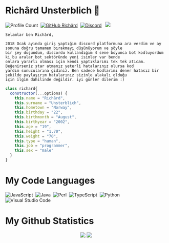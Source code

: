 # Richârd Unsterblich 🍦
![Profile Count](https://komarev.com/ghpvc/?username=richardsistemler&color=red)&nbsp;
[![GitHub Richârd](https://img.shields.io/github/followers/richardsistemler?label=follow&style=social)](https://github.com/richardsistemler)&nbsp;
<a href="https://discord.com/users/744229839137144925"><img alt="Discord" src="https://img.shields.io/badge/Discord-2f3236?style=flat&logo=discord&logoColor=blue" /></a> &nbsp;
<a href="https://instagram.com/richardmisali"><img src="https://img.shields.io/badge/@richardmisali-E4405F?style=flat&logo=Instagram&logoColor=white"/></a> &nbsp;

```
Selamlar ben Richârd,

2018 Ocak ayında giriş yaptığım discord platformuna ara verdim ve ay sonuna doğru tamamen bırakmayı düşünüyorum ve şöyle
bir şey düşündüm, discordu kullandığım 4 sene boyunca bot kodluyordum ki bu aralar bot sektöründe yeni isimler var bende 
onlara yararlı olması için kendi yaptıklarımı tek tek atıcam. Beğenirseniz star atmanız yeterli hatalarınız olursa kod
yardım sunucularına gidiniz. Ben sadece kodlarımı dener hatasız bir şekilde paylaşırım hatalarınız sizinle alakalı olduğu
için ilgim dahilinde değildir. iyi günler dilerim :)
```

```js
class richard{
  constructor(...options) {
    this.name = "Richârd",
    this.surname = "Unsterblich",
    this.hometown = "Norway",
    this.birthday = "22",
    this.birthmonth = "August",
    this.birthyear = "2002",
    this.age = "19",
    this.height = "1.70",
    this.weight = "70",
    this.type = "human",
    this.job = "programmer",
    this.sex = "male"
  }
}
```

  # My Code Languages
![JavaScript](https://img.shields.io/badge/-JavaScript-05122A?style=flat&logo=javascript)&nbsp;
![Java](https://img.shields.io/badge/-Java-05122A?style=flat&logo=java)&nbsp;
![Perl](https://img.shields.io/badge/-Perl-05122A?style=flat&logo=perl)&nbsp;
![TypeScript](https://img.shields.io/badge/-TypeScript-05122A?style=flat&logo=typescript)&nbsp;
![Python](https://img.shields.io/badge/-Python-05122A?style=flat&logo=python)&nbsp;
![Visual Studio Code](https://img.shields.io/badge/-Visual%20Studio%20Code-05122A?style=flat&logo=visual-studio-code&logoColor=007ACC)&nbsp;


  # My Github Statistics
<p align="center">
  <a href="https://github.com/richardsistemler/" target="_blank"><img src="https://github-readme-stats.vercel.app/api/top-langs/?username=richardsistemler&langs_count=10&custom_title=Most+Used+Languages&bg_color=171a1f&text_color=fff&icon_color=ff0000&hide_border=true&title_color=ff0000"/></a>
  <a href="https://github.com/richardsistemler/" target="_blank"><img src="https://github-readme-stats.vercel.app/api?username=richardsistemler&show_icons=true&locale=tr&border_radius=10px&title_color=ff0000&hide_border=true&bg_color=171a1f&text_color=fff&icon_color=ff0000&custom_title=richardsistemler%27s+Github+Statistics"/></a>
</p>
